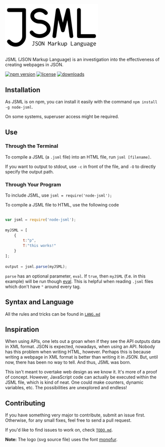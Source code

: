 ### ![JSML](/jsml.png)

JSML (JSON Markup Language) is an investigation into the effectiveness of creating webpages in JSON.

[![npm version](https://img.shields.io/npm/v/node-jsml.svg)](https://www.npmjs.com/package/node-jsml)
[![license](https://img.shields.io/npm/l/node-jsml.svg)](https://www.npmjs.com/package/node-jsml)
[![downloads](https://img.shields.io/npm/dm/node-jsml.svg)](https://www.npmjs.com/package/node-jsml)

## Installation

As JSML is on npm, you can install it easily with the command `npm install -g node-jsml`.

On some systems, superuser access might be required.

## Use

### Through the Terminal

To compile a JSML (a `.jsml` file) into an HTML file, run `jsml [filename]`.

If you want to output to stdout, use `-c` in front of the file, and `-O` to directly specify the output path.

### Through Your Program

To include JSML, use `jsml = require('node-jsml');`

To compile a JSML file to HTML, use the following code

```JavaScript

var jsml = require('node-jsml');

myJSML = [
	{
		t:"p",
		T:"this works!"
	}
];

output = jsml.parse(myJSML);
```

`parse` has an optional parameter, `eval`. If `true`, then `myJSML` (f.e. in this example) will be run though [eval](http://www.w3schools.com/jsref/jsref_eval.asp). This is helpful when reading `.jsml` files which don't have `"` around every tag.

## Syntax and Language

All the rules and tricks can be found in [`LANG.md`](doc/LANG.md)

## Inspiration

When using APIs, one lets out a groan when if they see the API outputs data in XML format. JSON is expected, nowadays, when using an API. Nobody has this problem when writing HTML, however. Perhaps this is because writing a webpage in XML format is better than writing it in JSON. But, until now, there has been no way to tell. And thus, JSML was born.

This isn't meant to overtake web design as we know it. It's more of a proof of concept. However, JavaScript code can actually be executed within the JSML file, which is kind of neat. One could make counters, dynamic variables, etc. The possibilities are unexplored and endless!

## Contributing

If you have something very major to contribute, submit an issue first. Otherwise, for any small fixes, feel free to send a pull request.

If you'd like to find issues to work on, check [`TODO.md`](doc/TODO.md).

**Note:** The logo (svg source file) uses the font [monofur](http://www.dafont.com/monofur.font).
